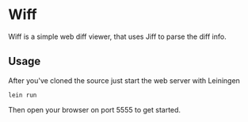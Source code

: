 
Wiff
====

Wiff is a simple web diff viewer, that uses Jiff to parse the diff info.

Usage
-----

After you've cloned the source just start the web server with Leiningen

```
lein run
```

Then open your browser on port 5555 to get started.

